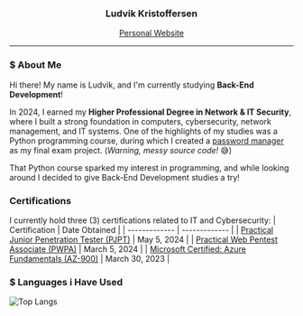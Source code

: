 <h3 align="center">Ludvik Kristoffersen</h3>
<p align="center"><a href="https://luddekn.github.io/">Personal Website</a></p>

---

### $ About Me
Hi there! My name is Ludvik, and I'm currently studying **Back-End Development**!

In 2024, I earned my **Higher Professional Degree in Network & IT Security**, where I built a strong foundation in computers, cybersecurity, network management, and IT systems. One of the highlights of my studies was a Python programming course, during which I created a [password manager](https://github.com/luddekn/lock-and-key) as my final exam project. (*Warning, messy source code!* 😅)

That Python course sparked my interest in programming, and while looking around I decided to give Back-End Development studies a try!

### Certifications
I currently hold three (3) certifications related to IT and Cybersecurity:
| Certification      | Date Obtained      |
| ------------- | ------------- |
| [Practical Junior Penetration Tester (PJPT)](https://certified.tcm-sec.com/fba51118-8a0a-4b23-9595-23dc33ad9a4e) | May 5, 2024 |
| [Practical Web Pentest Associate (PWPA)](https://certified.tcm-sec.com/874f40b1-a392-43ec-a0c4-fdbdafd37602#acc.9lwpjcFW) | March 5, 2024 |
| [Microsoft Certified: Azure Fundamentals (AZ-900)](https://www.credly.com/badges/56d4a914-a9cf-43a9-8710-a185805a15d6) | March 30, 2023 |

### $ Languages i Have Used
![Top Langs](https://github-readme-stats.vercel.app/api/top-langs/?username=luddekn&hide_progress=true&theme=dark&hide_title=true&hide_border=true)
